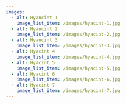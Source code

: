 ```yaml
---
images:
  - alt: Hyancint 1
    image_list_item: /images/hyacint-1.jpg
  - alt: Hyancint 2
    image_list_item: /images/hyacint-2.jpg
  - alt: Hyancint 3
    image_list_item: /images/hyacint-3.jpg
  - alt: Hyacint 4
    image_list_item: /images/hyacint-4.jpg
  - alt: Hyacint 5
    image_list_item: /images/hyacint-5.jpg
  - alt: Hyacint 6
    image_list_item: /images/hyacint-6.jpg
  - alt: Hyacint 7
    image_list_item: /images/hyacint-7.jpg
---
```


